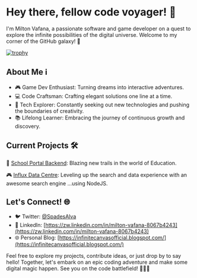 # Hey there, fellow code voyager! 👋

I'm Milton Vafana, a passionate software and game developer on a quest to explore the infinite possibilities of the digital universe. Welcome to my corner of the GitHub galaxy! 🚀

[![trophy](https://github-profile-trophy.vercel.app/?username=nia-cloud-official)](https://github.com/ryo-ma/github-profile-trophy)

## About Me ℹ️

- 🎮 Game Dev Enthusiast: Turning dreams into interactive adventures.
- 💻 Code Craftsman: Crafting elegant solutions one line at a time.
- 🌟 Tech Explorer: Constantly seeking out new technologies and pushing the boundaries of creativity.
- 📚 Lifelong Learner: Embracing the journey of continuous growth and discovery.

## Current Projects 🛠️

🚀 [School Portal Backend](https://github.com/nia-cloud-official/admin-backend): Blazing new trails in the world of Education.

🎮 [Influx Data Centre](https://github.com/nia-cloud-official/influx): Leveling up the search and data experience with an awesome search engine ...using NodeJS.

## Let's Connect! 🌐

- 🐦 Twitter: [@SpadesAlva](https://twitter.com/SpadesAlva)
- 💼 LinkedIn: [https://zw.linkedin.com/in/milton-vafana-8067b4243](https://zw.linkedin.com/in/milton-vafana-8067b4243)
- 🌐 Personal Blog: [https://infinitecanvasofficial.blogspot.com/](https://infinitecanvasofficial.blogspot.com/)

Feel free to explore my projects, contribute ideas, or just drop by to say hello! Together, let's embark on an epic coding adventure and make some digital magic happen. See you on the code battlefield! 👨‍💻✨
